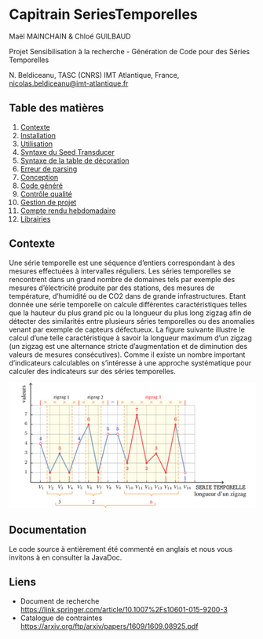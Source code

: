 # Capitrain SeriesTemporelles

Maël MAINCHAIN & Chloé GUILBAUD

Projet Sensibilisation à la recherche - Génération de Code pour des Séries Temporelles

N. Beldiceanu, TASC (CNRS) IMT Atlantique, France, nicolas.beldiceanu@imt-atlantique.fr


## Table des matières

1. [Contexte](docs/Context.md)
2. [Installation](docs/Installation.md)
3. [Utilisation](docs/Utilisation.md)
4. [Syntaxe du Seed Transducer](docs/SeedTransducer.md)
5. [Syntaxe de la table de décoration](docs/DecorationTable.md)
6. [Erreur de parsing](docs/ParsingErrors.md)
7. [Conception](docs/Conception.md)
8. [Code généré](docs/GeneratedCode.md)
9. [Contrôle qualité](docs/Testing.md)
10. [Gestion de projet](docs/ProjectManagement.md)
11. [Compte rendu hebdomadaire](docs/WeeklyReport.md)
12. [Librairies](docs/Library.md)


## Contexte

Une série temporelle est une séquence d’entiers correspondant à des mesures effectuées à intervalles réguliers. Les séries temporelles se rencontrent dans un grand nombre de domaines tels par exemple des mesures d’électricité produite par des stations, des mesures de température, d’humidité ou de CO2 dans de grande infrastructures. Etant donnée une série temporelle on calcule différentes caractéristiques telles que la hauteur du plus grand pic ou la longueur du plus long zigzag afin de détecter des similarités entre plusieurs séries temporelles ou des anomalies venant par exemple de capteurs défectueux. La figure suivante illustre le calcul d’une telle caractéristique à savoir la longueur maximum d’un zigzag (un zigzag est une alternance stricte d’augmentation et de diminution des valeurs de mesures consécutives). Comme il existe un nombre important d’indicateurs calculables on s’intéresse à une approche systématique pour calculer des indicateurs sur des séries temporelles.

![Série temporelle](docs/img/serie_temporelle.png)

## Documentation
Le code source à entièrement été commenté en anglais et nous vous invitons à en consulter la JavaDoc. 

## Liens

- Document de recherche
<a href="https://link.springer.com/article/10.1007%2Fs10601-015-9200-3">https://link.springer.com/article/10.1007%2Fs10601-015-9200-3</a>
- Catalogue de contraintes
<a href="https://arxiv.org/ftp/arxiv/papers/1609/1609.08925.pdf">https://arxiv.org/ftp/arxiv/papers/1609/1609.08925.pdf</a>
